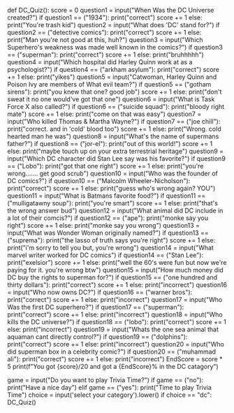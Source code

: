 def DC_Quiz():
    score = 0
    question1 = input("When Was the DC Universe created?")
    if question1 == ("1934"):
        print("correct")
        score += 1
    else:
        print("You're trash kid")
    question2 = input("What does 'DC' stand for?")
    if question2 == ("detective comics"):
        print("correct")
        score += 1
    else:
        print("Man you're not good at this, huh?")
    question3 = input("Which Superhero's weakness was made well known in the comics?")
    if question3 == ("superman"):
        print("correct")
        score += 1
    else:
        print("bruhhhhh")
    question4 = input("Which hospital did Harley Quinn work at as a psychologist?")
    if question4 == ("arkham asylum"):
        print("correct")
        score += 1
    else:
        print("yikes")
    question5 = input("Catwoman, Harley Quinn and Poison Ivy are members of What evil team?")
    if question5 == ("gotham sirens"):
        print("you knew that one? good job")
        score += 1
    else:
        print("don't sweat it no one would've got that one")
    question6 = input("What is Task Force X also called?")
    if question6 == ("suicide squad"):
        print("bloody right mate")
        score += 1
    else:
        print("come on that was easy")
    question7 = input("Who killed Thomas & Martha Wayne?")
    if question7 == ("joe chill"):
        print("correct. and in 'cold' blood too")
        score += 1
    else:
        print("Wrong. cold hearted man he was")
    question8 = input("What's the name of supermans father?")
    if question8 == ("jor-el"):
        print("out of this world!")
        score += 1
    else:
        print("maybe touch up on your extra terrestrial heritage")
    question9 = input("Which DC character did Stan Lee say was his favorite?")
    if question9 == ("Lobo"):
        print("got that one right")
        score += 1
    else:
        print("you're wrong....... get good scrub")
    question10 = input("Who was the founder of DC comics?")
    if question10 == ("Malcolm Wheeler-Nicholson"):
        print("correct")
        score += 1
    else:
        print("guess who's wrong again? YOU")
    question11 = input("What is Batmans favorite food?")
    if question11 == ("mulligatawny soup"):
        print("you're smart")
        score += 1
    else:
        print("that's the wrong answer bud")
    question12 = input("What animal did DC include in a lot of their comcis?")
    if question12 == ("ape"):
        print("monke say you right")
        score += 1
    else:
        print("monke say you wrong")
    question13 = input("What was Wonder Woman originally named?")
    if question13 == ("suprema"):
        print("the lasso of truth says you're right")
        score += 1
    else:
        print("i'm sorry to tell you but, you're wrong")
    question14 = input("What marvel writer worked for DC comics")
    if question14 == ("Stan Lee"):
        print("exelsior")
        score += 1
    else:
        print("well the 60's were fun but now we're paying for it. you're wrong btw")
    question15 = input("How much money did DC buy the rights to superman for?")
    if question15 == ("one hundred and thirty dollars"):
        print("correct")
        score += 1
    else:
        print("incorrect")
    question16 = input("Who now owns DC?")
    if question16 == ("warner bros"):
        print("correct")
        score += 1
    else:
        print("incorrect")
    question17 = input("Who Was the first DC superhero?")
    if question17 == ("superman"):
        print("correct")
        score += 1
    else:
        print("incorrect")
    question18 = input("Who kills the DC universe?")
    if question18 == ("lobo"):
        print("correct")
        score += 1
    else:
        print("incorrect")
    question19 = input("Whats the one sea animal that aquaman cant directly control?")
    if question19 == ("dolphins"):
        print("correct")
        score += 1
    else:
        print("incorrect")
    question20 = input("Who did superman box in a celebrity comic?")
    if question20 == ("muhammad ali"):
        print("correct")
        score += 1
    else:
        print("incorrect")
    EndScore = score * 5
    print(f"You got {score}/20 and got a {EndScore}% in the DC catagory")

game = input("Do you want to play Trivia Time?")
if game == ("no"):
        print("Have a nice day")
elif game == ("yes"):
    print("Time to play Trivia Time")
choice = input('select your category').lower()
if choice == "dc":
    DC_Quiz()

